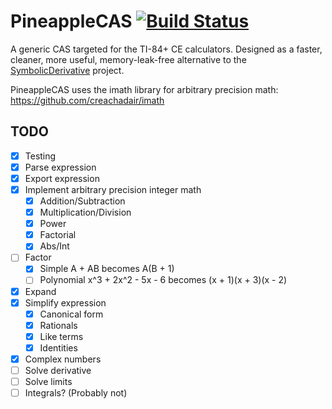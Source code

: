# PineappleCAS [![Build Status](https://travis-ci.org/nathanfarlow/PineappleCAS.svg)](https://travis-ci.org/nathanfarlow/PineappleCAS)

A generic CAS targeted for the TI-84+ CE calculators. Designed as a faster, cleaner, more useful, memory-leak-free alternative to the [SymbolicDerivative](https://github.com/nathanfarlow/SymbolicDerivative) project.

PineappleCAS uses the imath library for arbitrary precision math: https://github.com/creachadair/imath

## TODO
- [X] Testing
- [X] Parse expression
- [X] Export expression
- [X] Implement arbitrary precision integer math
  - [X] Addition/Subtraction
  - [X] Multiplication/Division
  - [X] Power
  - [X] Factorial
  - [X] Abs/Int
- [ ] Factor
  - [X] Simple A + AB becomes A(B + 1)
  - [ ] Polynomial x^3 + 2x^2 - 5x - 6 becomes (x + 1)(x + 3)(x - 2)
- [X] Expand
- [X] Simplify expression
  - [X] Canonical form
  - [X] Rationals
  - [X] Like terms
  - [X] Identities
- [X] Complex numbers
- [ ] Solve derivative
- [ ] Solve limits
- [ ] Integrals? (Probably not)
